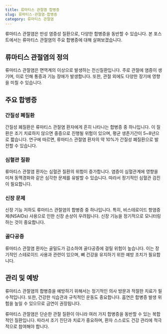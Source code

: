 ```yaml
---
title: 류마티스 관절염 합병증
slug: 류마티스-관절염-합병증
category: 류마티스 관절염
---
```


류마티스 관절염은 만성 염증성 질환으로, 다양한 합병증을 동반할 수 있습니다. 본 포스트에서는 류마티스 관절염의 주요 합병증에 대해 살펴보겠습니다.

## 류마티스 관절염의 정의

류마티스 관절염은 면역계의 이상으로 발생하는 전신질환입니다. 주로 관절에 염증이 생기며, 이로 인해 통증과 기능 장애가 발생합니다. 또한, 관절 외에도 다양한 장기에 영향을 미칠 수 있습니다.

## 주요 합병증

### **간질성 폐질환**

간질성 폐질환은 류마티스 관절염 환자에게 흔히 나타나는 합병증 중 하나입니다. 이 질환은 조기 치료하지 않으면 중증으로 진행될 위험이 있으며, 평균 생존기간이 5~8년으로 짧습니다. 연구에 따르면, 류마티스 관절염 환자의 약 10%가 간질성 폐질환으로 발전할 수 있습니다.

### **심혈관 질환**

류마티스 관절염 환자는 심혈관 질환의 위험이 증가합니다. 염증이 심혈관계에 영향을 미쳐 동맥경화와 같은 심각한 문제를 유발할 수 있습니다. 따라서 정기적인 심혈관 검진이 필요합니다.

### **신장 문제**

신장 기능 저하도 류마티스 관절염의 합병증 중 하나입니다. 특히, 비스테로이드 항염증제(NSAIDs) 사용으로 인한 신장 손상이 우려됩니다. 신장 기능을 정기적으로 모니터링하는 것이 중요합니다.

### **골다공증**

류마티스 관절염 환자는 골밀도가 감소하여 골다공증에 걸릴 위험이 높습니다. 이는 장기적인 스테로이드 사용과 관련이 있으며, 뼈 건강을 유지하기 위한 예방 조치가 필요합니다.

## 관리 및 예방

류마티스 관절염의 합병증을 예방하기 위해서는 정기적인 의사 방문과 적절한 치료가 필수적입니다. 또한, 건강한 식습관과 규칙적인 운동도 중요합니다. 흡연은 합병증 발생 위험을 높일 수 있으므로 금연이 권장됩니다.

류마티스 관절염은 단순한 관절 질환이 아니라 여러 가지 합병증을 동반할 수 있는 복합적인 질환입니다. 따라서 조기 진단과 치료가 중요하며, 환자 스스로도 건강 관리에 적극적으로 참여해야 합니다.
